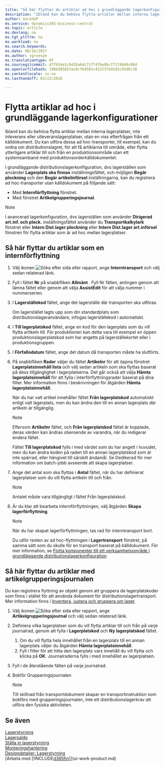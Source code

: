 ```yaml
---
title: "Så här flyttar du artiklar ad hoc i grundläggande lagerkonfiguration | Microsoft Docs"
description: "Ibland kan du behöva flytta artiklar mellan interna lagerplatser, inte inleverans eller utleveranslagerplatser, utan en viss efterfrågan från ett källdokument. Du kan utföra dessa ad hoc-transporter, till exempel, kan du ordna om distributionslagret, för att få artiklarna till område, eller flytta ytterligare artiklar till och från en produktionsområde utan ett systemsamband med produktionsorderkälldokumentet."
author: SorenGP
ms.service: dynamics365-business-central
ms.topic: article
ms.devlang: na
ms.tgt_pltfrm: na
ms.workload: na
ms.search.keywords: 
ms.date: 08/16/2017
ms.author: sgroespe
ms.translationtype: HT
ms.sourcegitcommit: d7fb34e1c9428a64c71ff47be8bcff174649c00d
ms.openlocfilehash: 198bd85853ac0cfb4501c412237e9192c55dbc30
ms.contentlocale: sv-se
ms.lasthandoff: 03/22/2018

---
```

# <a name="move-items-ad-hoc-in-basic-warehouse-configurations"></a>Flytta artiklar ad hoc i grundläggande lagerkonfigurationer
Ibland kan du behöva flytta artiklar mellan interna lagerplatser, inte inleverans eller utleveranslagerplatser, utan en viss efterfrågan från ett källdokument. Du kan utföra dessa ad hoc-transporter, till exempel, kan du ordna om distributionslagret, för att få artiklarna till område, eller flytta ytterligare artiklar till och från en produktionsområde utan ett systemsamband med produktionsorderkälldokumentet.  

I grundläggande distributionslagerkonfiguration, dvs lagerställen som använder **Lagerplats ska finnas** inställningsfältet, och möjligen **Begär plockning** och den **Begär artikelinförsel** inställningarna, kan du registrera ad hoc-transporter utan källdokument på följande sätt:  

- Med **Internförflyttning** fönstret.  
- Med fönstret **Artikelgrupperingsjournal**.  

> [!NOTE]  
>  I avancerad lagerkonfiguration, dvs lagerställen som använder **Dirigerad art.inf. och plock.** inställningsfältet använder du **Transportkalkylark** fönstret eller **Intern Dist.lager plockning** eller **Intern Dist.lager art.införsel** fönstren för flytta artiklar som är ad hoc mellan lagerplatser.  

## <a name="to-move-items-as-an-internal-movement"></a>Så här flyttar du artiklar som en internförflyttning  
1.  Välj ikonen ![Söka efter sida eller rapport](media/ui-search/search_small.png "Ikonen Söka efter sida eller rapport"), ange **Interntransport** och välj sedan relaterad länk.  
2.  Fyll i fältet **Nr** på snabbfliken **Allmänt** . Fyll Nr fälten, antingen genom att lämna fältet eller genom att välja **AssistEdit** för att välja nummer i nummerserien.  
3.  I **Lagerställekod** fältet, ange det lagerställe där transporten ska utföras.  

    Om lagerstället lagts upp som din standardplats som distributionslageranvändare, infogas lagerställekod i automatiskt.  
4.  I **Till lagerplatskod** fältet, ange en kod för den lagerplats som du vill flytta artikeln till. För produktionen kan detta vara till exempel en öppen produktionslagerplatskod som har angetts på lagerställekortet eller i produktionsgruppen.  
5.  I **Förfallodatum** fältet, ange det datum då transporten måste ha slutförts.  
6.  På snabbfliken **Rader** väljer du fältet **Artikelnr** för att öppna fönstret **Lagerplatsinnehåll lista** och välj sedan artikeln som ska flyttas baserat på dess tillgänglighet i lagerplatserna. Det går också att välja **Hämta lagerplatsinnehåll** för att fylla i interförflyttningsrader baserat på dina filter. Mer information finns i beskrivningen för åtgärden **Hämta lagerplatsinnehåll**.   

    När du har valt artikel innehåller fältet **Från lagerplatskod** automatiskt enligt valt lagerplats, men du kan ändra den till en annan lagerplats där artikeln är tillgänglig.  

    > [!NOTE]  
    >  Eftersom **Artikelnr** fältet, och **Från lagerplatskod** fältet är kopplade, deras värden kan ändras oberoende av varandra, när du redigerar endera fältet.  

    Fältet **Till lagerplatskod** fylls i med värdet som du har angett i huvudet, men du kan ändra koden på raden till en annan lagerplatskod som är inte spärrad, eller hängivet till särskilt ändamål. Se Dedikerad för mer information om batch-jobb avseende att skapa lagerplatser.  
7.  Ange det antal som ska flyttas i **Antal** fältet, när du har definierat lagerplatser som du vill flytta artikeln till och från.  

    > [!NOTE]  
    >  Antalet måste vara tillgängligt i fältet Från lagerplatskod.  

8.  Är du klar att bearbeta internförflyttningen, välj åtgärden **Skapa lagerförflyttning**.  

    > [!NOTE]  
    >  När du har skapat lagerförflyttningen, tas rad för interntransport bort.  

    Du utför resten av ad hoc-flyttningen i **Lagertransport** fönstret, på samma sätt som du skulle för en transport baserat på källdokument. För mer information, se [Flytta komponenter till ett verksamhetsområde i grundläggande distributionslagerkonfiguration](warehouse-how-to-move-components-to-an-operation-area-in-basic-warehousing.md)  

## <a name="to-move-items-with-the-item-reclassification-journal"></a>Så här flyttar du artiklar med artikelgrupperingsjournalen
Du kan registrera flyttning av objekt genom att gruppera de lagerplatskoder som finns i stället för att använda dokument för distributionslagertransport. Mer information finns i [Inventera, justera och gruppera om lager](inventory-how-count-adjust-reclassify.md).   
1.  Välj ikonen ![Söka efter sida eller rapport](media/ui-search/search_small.png "Ikonen Söka efter sida eller rapport"), ange **Artikelgrupperingsjournal** och välj sedan relaterad länk.  
2.  Definiera vilka lagerplatser som du vill flytta artiklar till och från på varje journalrad, genom att fylla i **Lagerplatskod** och **Ny lagerplatskod** fältet.  

    1.  Om du vill flytta hela innehållet från en lagerplats till en annan lagerplats väljer du åtgärden **Hämta lagerplatsinnehåll**.  
    2.  Fyll i filter för att hitta den lagerplats vars innehåll du vill flytta och klicka på **OK**. Journalraderna fylls i med innehållet av lagerplatsen.  
3.  Fyll i de återstående fälten på varje journalrad.   
4.  Bokför Grupperingsjournalen  

    > [!NOTE]  
    >  Till skillnad från transportdokument skapar en transportinstruktion som bokförs med grupperingsjournalen, inte ett distributionslagerkrav att utföra den fysiska aktiviteten.  

## <a name="see-also"></a>Se även  
[Lagerstyrning](warehouse-manage-warehouse.md)  
[Lagersaldo](inventory-manage-inventory.md)  
[Ställa in lagerstyrning](warehouse-setup-warehouse.md)     
[Monteringshantering](assembly-assemble-items.md)    
[Designdetaljer: Lagerstyrning](design-details-warehouse-management.md)  
[Arbeta med [!INCLUDE[d365fin](includes/d365fin_md.md)]](ui-work-product.md)

